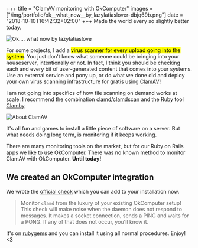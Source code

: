 +++
title = "ClamAV monitoring with OkComputer"
images = ["/img/portfolio/ok__what_now__by_lazylatiaslover-dbjq69b.png"]
date = "2018-10-10T16:42:32+02:00"
+++
Made the world every so slightly better today.
<!--more-->

![Ok.... what now by lazylatiaslove][1]

For some projects, I add a <mark>virus scanner for every upload going into the system</mark>. You just
don't know what someone could be bringing into your <s>house</s>server, intentionally or not.
In fact, I think you should be checking each and every bit of user-generated content that
comes into your systems. Use an external service and pony up, or do what we done did and deploy your own
virus scanning infrastructure for gratis using [ClamAV](https://www.clamav.net/)!

I am not going into specifics of how file scanning on demand works at scale.
I recommend the combination [clamd/clamdscan](https://linux.die.net/man/1/clamdscan) and the Ruby tool [Clamby](https://github.com/kobaltz/clamby).

![About ClamAV][2]

It's all fun and games to install a little piece of software on a server. But
what needs doing long term, is monitoring if it keeps working.

There are many monitoring tools on the market, but for our Ruby on Rails apps
we like to use OkComputer. There was no known method to monitor ClamAV with
OkComputer. **Until today!**

## We created an OkComputer integration
We wrote the [official check](https://github.com/spacebabies/ok_computer-clamav) which you can add to your installation now.

> Monitor `clamd` from the luxury of your existing OkComputer setup! This check will make noise when the daemon does not respond to messages. It makes a socket connection, sends a PING and waits for a PONG. If any of that does not occur, you'll know it.

It's on [rubygems](https://rubygems.org/gems/ok_computer-clamav) and you can install it using all normal procedures. Enjoy! <3

[1]: /img/portfolio/ok__what_now__by_lazylatiaslover-dbjq69b.png
[2]: /img/portfolio/about-clamav.png
